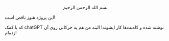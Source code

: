 <p align="center">بسم الله الرحمن الرحیم</p>

این پروژه هنوز ناقص است!

کد با کمک chatGPT نوشته شده و کامنت‌ها کار ایشونه! البته من هم یه حرکاتی روی آن زده‌ام!
